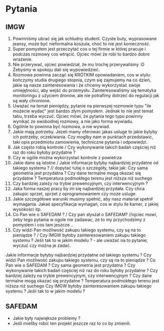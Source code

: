 # Pytania

## IMGW
1. Powinniśmy ubrać się jak schludny student. Czyste buty, wyprasowane jeansy, może być nieformalna koszula, choć to nie jest konieczność.
2. Super pomysłem jest przeczytać cos o tej firmie w której pracuje i podczas rozmowy cos wtrącić. Ojciec mówi że robi to bardzo dobre wrażenie.
3. Nie przerywać, ojciec powiedział, że mu trochę przerywaliśmy :D Żebyśmy w spokoju dali się wypowiedzieć.
4. Rozmowa powinna zacząć się KRÓTKIM opowiadaniem, cos w stylu: kończymy studia drugiego stopnia, czym się zajmujemy na co dzień, jakie są nasze zainteresowania i że chcemy wykorzystać swoje umiejętności, aby wejść do przemysłu. Zainteresowaliśmy się tematyka monitoringu z użyciem dronów, ale nie potrafimy dotrzeć do regulacji jak są wały chronione.
5. Uważać na temat pieniędzy, pytanie na pierwszej rozmowie typu "ile możecie wydać" jest bardzo złym pomysłem. Jednak to nie jest temat tabu, trzeba wyczuć. Ojciec mówi, że pytania tego typu powinny wynikać ze swobodnej rozmowy, a nie jako forma wywiadu.
6. Ogólnie to powinna być rozmowa, a nie wywiad.
7. Jakie mają potrzeby. Jezeli mamy oferowac jakas usluge to jakie bylyby ich potrzeby, oczekiwania. Czy moglby nam w punktach przedstawic, taki opis przedmiotu zamowienia, techniczne pytania i odpowiedzi. 
8. Jak często robią kontrole / Czy wykonywanie takich badań częściej niż raz do roku byłoby przydatne ?
9. Czy w ogóle można wykorzystać kontrole z powietrza
10. Jakie dane są istotne / Jakie informacje byłyby najbardziej przydatne od takiego systemu ? // dopytać tutaj o szczegóły, takie jak: Czy sama geometria jest przydatna ? Czy dane termalne mogą okazać się przydatne ? Temperatura podmokłego terenu jest niższa niż suchego
11. Czy bardziej zależy na trybie prewencyjnym, czy interwencyjnym ?
12. Jaka forma naszej pracy by im się najbardziej przydała. Czy chca zakupic sprzet, sprzet z oprogramowaniem czy moze usluge. 
13. Jakie szczegółowe warunki musimy spełnić, aby nasz materiał spełnił wymagania. Jakaś specyfikacja wymagań, cos w stylu ile kamer, z jakiej wysokości itp.
14. Co Pan wie o SAFEDAM ? / Czy pan słyszał o SAFEDAM? //ojciec mowi, zeby tego pytania w ogole nie zadawac, ze to my przychodzimy z pomyslem i cos tam jeszcze...
15. Czy widzi Pan możliwość zakupu takiego systemu, czy są na to pieniądze ? / Czy IMGW byłoby zainteresowaniem zakupu takiego systemu ? Jeśli tak to w jakim modelu ? - ale uważać na to pytanie, wyczuć czy można je zadać.

Jakie informacje byłyby najbardziej przydatne od takiego systemu ?
Czy widzi Pan możliwość zakupu takiego systemu, czy są na to pieniądze ?
Co Pan wie o SAFEDAM ?
Czy sama geometria jest przydatna ?
Czy wykonywanie takich badań częściej niż raz do roku byłoby przydatne ?
Czy bardziej zależy na trybie prewencyjnym, czy interwencyjnym ?
Czy dane termalne mogą okazać się przydatne ? Temperatura podmokłego terenu jest niższa niż suchego
Czy IMGW byłoby zainteresowaniem zakupu takiego systemu ? Jeśli tak to w jakim modelu ?

## SAFEDAM
 - Jakie były największe problemy ?
 - Jeśli mieliby robić ten projekt jeszcze raz to co by zmienili.

